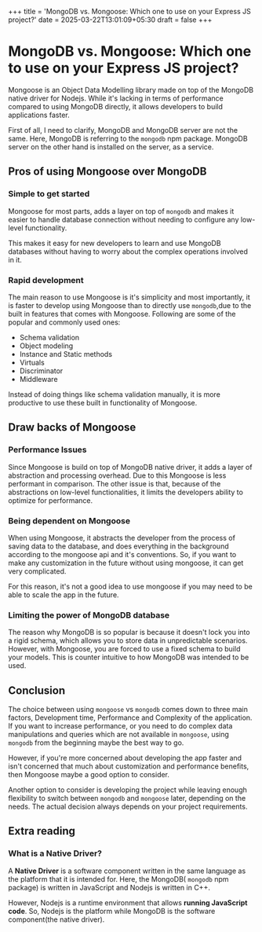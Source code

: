 +++
title = 'MongoDB vs. Mongoose: Which one to use on your Express JS project?'
date = 2025-03-22T13:01:09+05:30
draft = false
+++

# MongoDB vs. Mongoose: Which one to use on your Express JS project?

Mongoose is an Object Data Modelling library made on top of the MongoDB native driver for Nodejs. While it's lacking in terms of performance compared to using MongoDB directly, it allows developers to build applications faster.

First of all, I need to clarify, MongoDB and MongoDB server are not the same. Here, MongoDB is referring to the `mongodb` npm package. MongoDB server on the other hand is installed on the server, as a service.

## Pros of using Mongoose over MongoDB

### Simple to get started
Mongoose for most parts, adds a layer on top of `mongodb` and makes it easier to handle database connection without needing to configure any low-level functionality.

This makes it easy for new developers to learn and use MongoDB databases without having to worry about the complex operations involved in it.

### Rapid development
The main reason to use Mongoose is it's simplicity and most importantly, it is faster to develop using Mongoose than to directly use `mongodb`,due to the built in features that comes with Mongoose. Following are some of the popular and commonly used ones:

- Schema validation
- Object modeling
- Instance and Static methods
- Virtuals
- Discriminator
- Middleware
    

Instead of doing things like schema validation manually, it is more productive to use these built in functionality of Mongoose.

## Draw backs of Mongoose

### Performance Issues

Since Mongoose is build on top of MongoDB native driver, it adds a layer of abstraction and processing overhead. Due to this Mongoose is less performant in comparison. The other issue is that, because of the abstractions on low-level functionalities, it limits the developers ability to optimize for performance.

### Being dependent on Mongoose

When using Mongoose, it abstracts the developer from the process of saving data to the database, and does everything in the background according to the mongoose api and it's conventions. So, if you want to make any customization in the future without using mongoose, it can get very complicated.

For this reason, it's not a good idea to use mongoose if you may need to be able to scale the app in the future.

### Limiting the power of MongoDB database

The reason why MongoDB is so popular is because it doesn't lock you into a rigid schema, which allows you to store data in unpredictable scenarios. However, with Mongoose, you are forced to use a fixed schema to build your models. This is counter intuitive to how MongoDB was intended to be used.

## Conclusion

The choice between using `mongoose` vs `mongodb` comes down to three main factors, Development time, Performance and Complexity of the application. If you want to increase performance, or you need to do complex data manipulations and queries which are not available in `mongoose`, using `mongodb` from the beginning maybe the best way to go.

However, if you're more concerned about developing the app faster and isn't concerned that much about customization and performance benefits, then Mongoose maybe a good option to consider.

Another option to consider is developing the project while leaving enough flexibility to switch between `mongodb` and `mongoose` later, depending on the needs. The actual decision always depends on your project requirements.


## Extra reading

### What is a Native Driver?

A **Native Driver** is a software component written in the same language as the platform that it is intended for. Here, the MongoDB( `mongodb` npm package) is written in JavaScript and Nodejs is written in C++.

However, Nodejs is a runtime environment that allows **running JavaScript code**. So, Nodejs is the platform while MongoDB is the software component(the native driver).
